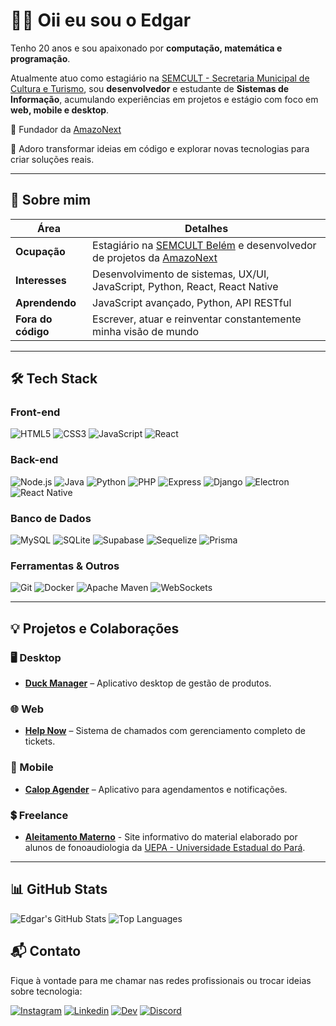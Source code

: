 # 👋🏼 Oii eu sou o Edgar

Tenho 20 anos e sou apaixonado por **computação, matemática e programação**.

Atualmente atuo como estagiário na [SEMCULT - Secretaria Municipal de Cultura e Turismo](https://prefeitura.belem.pa.gov.br/secretarias/semcult-secretaria-municipal-de-cultura-e-turismo/), sou **desenvolvedor** e estudante de **Sistemas de Informação**, acumulando experiências em projetos e estágio com foco em **web, mobile e desktop**.

👑 Fundador da [AmazoNext](https://github.com/amazonext)

🚀 Adoro transformar ideias em código e explorar novas tecnologias para criar soluções reais.

---

## 👤 Sobre mim

| Área | Detalhes |
|------|----------|
| **Ocupação** | Estagiário na [SEMCULT Belém](https://prefeitura.belem.pa.gov.br/secretarias/semcult-secretaria-municipal-de-cultura-e-turismo/) e desenvolvedor de projetos da [AmazoNext](https://github.com/amazonext)
| **Interesses** | Desenvolvimento de sistemas, UX/UI, JavaScript, Python, React, React Native |
| **Aprendendo** | JavaScript avançado, Python, API RESTful |
| **Fora do código** | Escrever, atuar e reinventar constantemente minha visão de mundo |

---

## 🛠️ Tech Stack

### Front-end
![HTML5](https://img.shields.io/badge/HTML5-E34F26?style=flat&logo=html5&logoColor=white)
![CSS3](https://img.shields.io/badge/CSS3-1572B6?style=flat&logo=css3&logoColor=white)
![JavaScript](https://img.shields.io/badge/JavaScript-ES6+-F7DF1E?style=flat&logo=javascript&logoColor=F7DF1E)
![React](https://img.shields.io/badge/React-20232A?style=flat&logo=react&logoColor=61DAFB)

### Back-end
![Node.js](https://img.shields.io/badge/Node.js-339933?style=flat&logo=node.js&logoColor=white)
![Java](https://img.shields.io/badge/Java-007396?style=flat&logo=openjdk&logoColor=white)
![Python](https://img.shields.io/badge/Python-3776AB?style=flat&logo=python&logoColor=white)
![PHP](https://img.shields.io/badge/PHP-777BB4?style=flat&logo=php&logoColor=white)
![Express](https://img.shields.io/badge/Express-000000?style=flat&logo=express&logoColor=white)
![Django](https://img.shields.io/badge/Django-092E20?style=flat&logo=django&logoColor=white)
![Electron](https://img.shields.io/badge/Electron-47848F?style=flat&logo=electron&logoColor=white)
![React Native](https://img.shields.io/badge/React_Native-20232A?style=flat&logo=react&logoColor=61DAFB)

### Banco de Dados
![MySQL](https://img.shields.io/badge/MySQL-4479A1?style=flat&logo=mysql&logoColor=white)
![SQLite](https://img.shields.io/badge/SQLite-003B57?style=flat&logo=sqlite&logoColor=white)
![Supabase](https://img.shields.io/badge/Supabase-3ECF8E?style=flat&logo=supabase&logoColor=white)
![Sequelize](https://img.shields.io/badge/Sequelize-52B0E7?style=flat&logo=sequelize&logoColor=white)
![Prisma](https://img.shields.io/badge/Prisma-0C344B?style=flat&logo=prisma&logoColor=white)

### Ferramentas & Outros
![Git](https://img.shields.io/badge/Git-F05032?style=flat&logo=git&logoColor=white)
![Docker](https://img.shields.io/badge/Docker-2496ED?style=flat&logo=docker&logoColor=white)
![Apache Maven](https://img.shields.io/badge/Maven-C71A36?style=flat&logo=apache-maven&logoColor=white)
![WebSockets](https://img.shields.io/badge/WebSockets-000000?style=flat&logo=socket.io&logoColor=white)

---

## 💡 Projetos e Colaborações

### 🖥️ Desktop
- **[Duck Manager](https://github.com/amazonext/duck-manager)** – Aplicativo desktop de gestão de produtos.

### 🌐 Web
- **[Help Now](https://github.com/eded001/help-now)** – Sistema de chamados com gerenciamento completo de tickets.

### 📱 Mobile
- **[Calop Agender](https://github.com/amazonext/calop-agender)** – Aplicativo para agendamentos e notificações.

### 💲 Freelance
- **[Aleitamento Materno](https://eded001.github.io/aleitamento-materno)** - Site informativo do material elaborado por alunos de fonoaudiologia da [UEPA - Universidade Estadual do Pará](https://www.uepa.br/).

---

## 📊 GitHub Stats

![Edgar's GitHub Stats](https://github-readme-stats.vercel.app/api?username=eded001&show_icons=true&theme=tokyonight)
![Top Languages](https://github-readme-stats.vercel.app/api/top-langs/?username=eded001&layout=compact&theme=tokyonight)

## 📬 Contato

Fique à vontade para me chamar nas redes profissionais ou trocar ideias sobre tecnologia:

[![Instagram](https://img.shields.io/badge/Instagram-E4405F?style=for-the-badge&logo=instagram&logoColor=white)](https://instagram.com/ed_ed001)
[![Linkedin](https://img.shields.io/badge/LinkedIn-0077B5?style=for-the-badge&logo=linkedin&logoColor=white)](https://www.linkedin.com/in/edgar-augusto/)
[![Dev](https://img.shields.io/badge/dev.to-0A0A0A?style=for-the-badge&logo=devdotto&logoColor=white)](https://www.dev.to/eded001)
[![Discord](https://img.shields.io/badge/Discord-7289DA?style=for-the-badge&logo=discord&logoColor=white)](https://discord.com/users/eded001)
